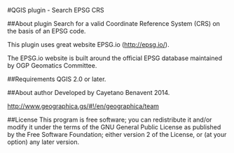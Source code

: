 #QGIS plugin - Search EPSG CRS

##About plugin
Search for a valid Coordinate Reference System (CRS) on the basis of an EPSG code.

This plugin uses great website EPSG.io (http://epsg.io/).

The EPSG.io website is built around the official EPSG database maintained by OGP Geomatics Committee.

##Requirements
QGIS 2.0 or later.

##About author
Developed by Cayetano Benavent 2014.

http://www.geographica.gs/#!/en/geographica/team

##License
This program is free software; you can redistribute it and/or modify
it under the terms of the GNU General Public License as published by
the Free Software Foundation; either version 2 of the License, or
(at your option) any later version.     
